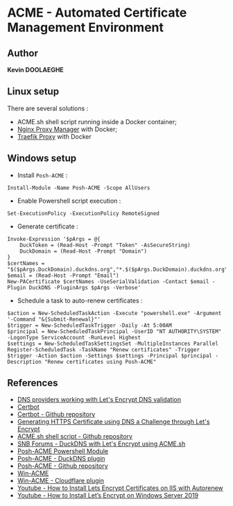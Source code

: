 # ACME - Automated Certificate Management Environment

## Author

**Kevin DOOLAEGHE**

## Linux setup

There are several solutions :
* ACME.sh shell script running inside a Docker container;
* [Nginx Proxy Manager](https://nginxproxymanager.com/) with Docker;
* [Traefik Proxy](https://doc.traefik.io/traefik/) with Docker

## Windows setup

* Install `Posh-ACME` :
```
Install-Module -Name Posh-ACME -Scope AllUsers
```

* Enable Powershell script execution :
```
Set-ExecutionPolicy -ExecutionPolicy RemoteSigned
```

* Generate certificate :
```
Invoke-Expression '$pArgs = @{
    DuckToken = (Read-Host -Prompt "Token" -AsSecureString)
    DuckDomain = (Read-Host -Prompt "Domain")
}
$certNames = "$($pArgs.DuckDomain).duckdns.org","*.$($pArgs.DuckDomain).duckdns.org"
$email = (Read-Host -Prompt "Email")
New-PACertificate $certNames -UseSerialValidation -Contact $email -Plugin DuckDNS -PluginArgs $pArgs -Verbose'
```

* Schedule a task to auto-renew certificates :
```
$action = New-ScheduledTaskAction -Execute "powershell.exe" -Argument '-Command "&{Submit-Renewal}"'
$trigger = New-ScheduledTaskTrigger -Daily -At 5:00AM
$principal = New-ScheduledTaskPrincipal -UserID "NT AUTHORITY\SYSTEM" -LogonType ServiceAccount -RunLevel Highest
$settings = New-ScheduledTaskSettingsSet -MultipleInstances Parallel
Register-ScheduledTask -TaskName "Renew certificates" -Trigger $trigger -Action $action -Settings $settings -Principal $principal -Description "Renew certificates using Posh-ACME"
```

## References

* [DNS providers working with Let's Encrypt DNS validation](https://community.letsencrypt.org/t/dns-providers-who-easily-integrate-with-lets-encrypt-dns-validation/86438)
* [Certbot](https://certbot.eff.org/)
* [Certbot - Github repository](https://github.com/certbot/certbot)
* [Generating HTTPS Certificate using DNS a Challenge through Let's Encrypt](https://web.navan.dev/posts/2020-11-17-Lets-Encrypt-DuckDns.html)
* [ACME.sh shell script - Github repository](https://github.com/acmesh-official/acme.sh)
* [SNB Forums - DuckDNS with Let's Encrypt using ACME.sh](https://www.snbforums.com/threads/duckdns-with-letsencrypt.86114/)
* [Posh-ACME Powershell Module](https://poshac.me/)
* [Posh-ACME - DuckDNS plugin](https://poshac.me/docs/v4/Plugins/DuckDNS/)
* [Posh-ACME - Github repository](https://github.com/rmbolger/Posh-ACME)
* [Win-ACME](https://www.win-acme.com/)
* [Win-ACME - Cloudflare plugin](https://www.win-acme.com/reference/plugins/validation/dns/cloudflare)
* [Youtube - How to Install Lets Encrypt Certificates on IIS with Autorenew](https://www.youtube.com/watch?v=vbk5kUT7GeY)
* [Youtube - How to Install Let’s Encrypt on Windows Server 2019](https://www.youtube.com/watch?v=XA5Hn9Ifnd4)
